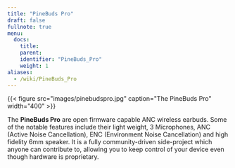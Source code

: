 ```yaml
---
title: "PineBuds Pro"
draft: false
fullnote: true
menu:
  docs:
    title:
    parent:
    identifier: "PineBuds_Pro"
    weight: 1
aliases:
  - /wiki/PineBuds_Pro
---
```


{{< figure src="images/pinebudspro.jpg" caption="The PineBuds Pro" width="400" >}}

The **PineBuds Pro** are open firmware capable ANC wireless earbuds. Some of the notable features include their light weight, 3 Microphones, ANC (Active Noise Cancellation), ENC (Environment Noise Cancellation) and high fidelity 6mm speaker. It is a fully community-driven side-project which anyone can contribute to, allowing you to keep control of your device even though hardware is proprietary.
